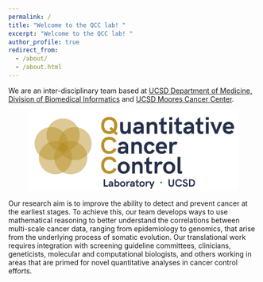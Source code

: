 ```yaml
---
permalink: /
title: "Welcome to the QCC lab! "
excerpt: "Welcome to the QCC lab! "
author_profile: true
redirect_from: 
  - /about/
  - /about.html
---
```




We are an inter-disciplinary team based at [UCSD Department of Medicine, Division of Biomedical Informatics](https://medschool.ucsd.edu/som/dbmi/pages/default.aspx) and [UCSD Moores Cancer Center](https://medschool.ucsd.edu/research/moores/Pages/default.aspx). 
<figure>
  <a href="/images/Main_logo.png">
  <img src="/images/Main_logo.png" alt = "Logo"  />
    </a>
</figure>
Our research aim is to improve the ability to detect and prevent cancer at the earliest stages. 
To achieve this, our team develops ways to use mathematical reasoning to better understand the correlations between multi-scale cancer data, ranging from epidemiology to genomics, that arise from the underlying process of somatic evolution. 
Our translational work requires integration with screening guideline committees, clinicians, geneticists, molecular and computational biologists, and others working in areas that are primed for novel quantitative analyses in cancer control efforts.

